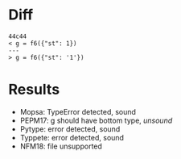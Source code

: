 # Diff
```shell
44c44
< g = f6({"st": 1})
---
> g = f6({"st": '1'})
```

# Results
- Mopsa: TypeError detected, sound
- PEPM17: g should have bottom type, *unsound*
- Pytype: error detected, sound
- Typpete: error detected, sound
- NFM18: file unsupported

